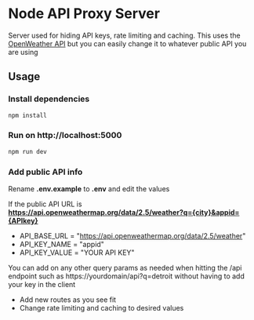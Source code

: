 # Node API Proxy Server

Server used for hiding API keys, rate limiting and caching. This uses the [OpenWeather API](https://openweathermap.org/api) but you can easily change it to whatever public API you are using

## Usage

### Install dependencies

```bash
npm install
```

### Run on http://localhost:5000

```bash
npm run dev
```

### Add public API info

Rename **.env.example** to **.env** and edit the values

If the public API URL is **https://api.openweathermap.org/data/2.5/weather?q={city}&appid={APIkey}**

- API_BASE_URL = "https://api.openweathermap.org/data/2.5/weather"
- API_KEY_NAME = "appid"
- API_KEY_VALUE = "YOUR API KEY"

You can add on any other query params as needed when hitting the /api endpoint such as https://yourdomain/api?q=detroit without having to add your key in the client

- Add new routes as you see fit
- Change rate limiting and caching to desired values

